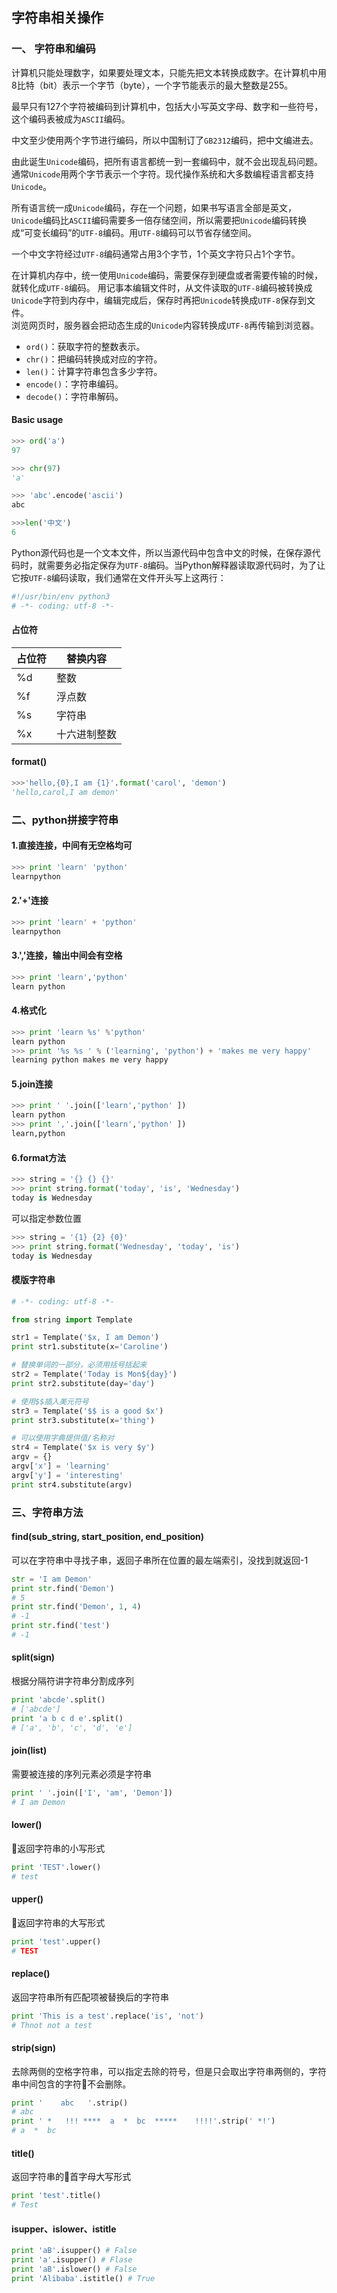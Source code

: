 ## 字符串相关操作

### 一、 字符串和编码
计算机只能处理数字，如果要处理文本，只能先把文本转换成数字。在计算机中用8比特（bit）表示一个字节（byte），一个字节能表示的最大整数是255。  

最早只有127个字符被编码到计算机中，包括大小写英文字母、数字和一些符号，这个编码表被成为`ASCII`编码。

中文至少使用两个字节进行编码，所以中国制订了`GB2312`编码，把中文编进去。

由此诞生`Unicode`编码，把所有语言都统一到一套编码中，就不会出现乱码问题。通常`Unicode`用两个字节表示一个字符。现代操作系统和大多数编程语言都支持`Unicode`。  

所有语言统一成`Unicode`编码，存在一个问题，如果书写语言全部是英文，`Unicode`编码比`ASCII`编码需要多一倍存储空间，所以需要把`Unicode`编码转换成“可变长编码”的`UTF-8`编码。用`UTF-8`编码可以节省存储空间。

一个中文字符经过`UTF-8`编码通常占用3个字节，1个英文字符只占1个字节。

在计算机内存中，统一使用`Unicode`编码，需要保存到硬盘或者需要传输的时候，就转化成`UTF-8`编码。
用记事本编辑文件时，从文件读取的`UTF-8`编码被转换成`Unicode`字符到内存中，编辑完成后，保存时再把`Unicode`转换成`UTF-8`保存到文件。   
浏览网页时，服务器会把动态生成的`Unicode`内容转换成`UTF-8`再传输到浏览器。

* `ord()`：获取字符的整数表示。
* `chr()`：把编码转换成对应的字符。
* `len()`：计算字符串包含多少字符。
* `encode()`：字符串编码。
* `decode()`：字符串解码。

#### Basic usage

``` python
>>> ord('a')
97

>>> chr(97)
'a'

>>> 'abc'.encode('ascii')
abc

>>>len('中文')
6
```

Python源代码也是一个文本文件，所以当源代码中包含中文的时候，在保存源代码时，就需要务必指定保存为`UTF-8`编码。当Python解释器读取源代码时，为了让它按`UTF-8`编码读取，我们通常在文件开头写上这两行：

``` python 
#!/usr/bin/env python3
# -*- coding: utf-8 -*-
```

#### 占位符

| 占位符 | 替换内容 |
| --- | --- |
|%d | 整数 |
|%f | 浮点数 |
|%s | 字符串 |
|%x | 十六进制整数|

#### format()
``` python
>>>'hello,{0},I am {1}'.format('carol', 'demon')
'hello,carol,I am demon'
```

### 二、python拼接字符串

#### 1.直接连接，中间有无空格均可
``` python
>>> print 'learn' 'python'
learnpython
```

#### 2.'+'连接
``` python
>>> print 'learn' + 'python'
learnpython
```

#### 3.','连接，输出中间会有空格
``` python
>>> print 'learn','python'
learn python
```

#### 4.格式化
``` python
>>> print 'learn %s' %'python'
learn python
>>> print '%s %s ' % ('learning', 'python') + 'makes me very happy'
learning python makes me very happy
```

#### 5.join连接
``` python
>>> print ' '.join(['learn','python' ])
learn python
>>> print ','.join(['learn','python' ])
learn,python
```

#### 6.format方法
``` python
>>> string = '{} {} {}'
>>> print string.format('today', 'is', 'Wednesday')
today is Wednesday
```

可以指定参数位置

``` python
>>> string = '{1} {2} {0}'
>>> print string.format('Wednesday', 'today', 'is')
today is Wednesday
```

#### 模版字符串
``` python 
# -*- coding: utf-8 -*-

from string import Template

str1 = Template('$x, I am Demon')
print str1.substitute(x='Caroline')

# 替换单词的一部分，必须用括号括起来
str2 = Template('Today is Mon${day}')
print str2.substitute(day='day')

# 使用$$插入美元符号
str3 = Template('$$ is a good $x')
print str3.substitute(x='thing')

# 可以使用字典提供值/名称对
str4 = Template('$x is very $y')
argv = {}
argv['x'] = 'learning'
argv['y'] = 'interesting'
print str4.substitute(argv)
```

### 三、字符串方法
#### find(sub_string, start_position, end_position)
可以在字符串中寻找子串，返回子串所在位置的最左端索引，没找到就返回-1
``` python
str = 'I am Demon'
print str.find('Demon')
# 5
print str.find('Demon', 1, 4)
# -1
print str.find('test')
# -1
```

#### split(sign)
根据分隔符讲字符串分割成序列
``` python
print 'abcde'.split()
# ['abcde']
print 'a b c d e'.split()
# ['a', 'b', 'c', 'd', 'e']
```

#### join(list)
需要被连接的序列元素必须是字符串
``` python
print ' '.join(['I', 'am', 'Demon'])
# I am Demon
```

#### lower()
返回字符串的小写形式
``` python
print 'TEST'.lower()
# test
```

#### upper()
返回字符串的大写形式
``` python
print 'test'.upper()
# TEST
```

#### replace()
返回字符串所有匹配项被替换后的字符串
``` python
print 'This is a test'.replace('is', 'not')
# Thnot not a test
```

#### strip(sign)
去除两侧的空格字符串，可以指定去除的符号，但是只会取出字符串两侧的，字符串中间包含的字符不会删除。
``` python
print '    abc   '.strip()
# abc
print ' *   !!! ****  a  *  bc  *****    !!!!'.strip(' *!')
# a  *  bc
```

#### title()
返回字符串的首字母大写形式
``` python
print 'test'.title()
# Test
```

#### isupper、islower、istitle
``` python 
print 'aB'.isupper() # False
print 'a'.isupper() # Flase
print 'aB'.islower() # False
print 'Alibaba'.istitle() # True
```